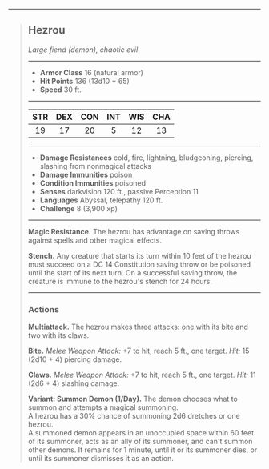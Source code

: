 ***
> ## Hezrou
> *Large fiend (demon), chaotic evil*
> 
> ***
> 
> - **Armor Class** 16 (natural armor)
> - **Hit Points** 136 (13d10 + 65)
> - **Speed** 30 ft.
> 
> ***
> 
> |STR|DEX|CON|INT|WIS|CHA|
> |:---:|:---:|:---:|:---:|:---:|:---:|
> |19|17|20|5|12|13|
> 
> ***
> 
> - **Damage Resistances** cold, fire, lightning, bludgeoning, piercing, slashing from nonmagical attacks
> - **Damage Immunities** poison
> - **Condition Immunities** poisoned
> - **Senses** darkvision 120 ft., passive Perception 11
> - **Languages** Abyssal, telepathy 120 ft.
> - **Challenge** 8 (3,900 xp)
> 
> ***
> 
> **Magic Resistance.** The hezrou has advantage on saving throws against spells and other magical effects.
> 
> **Stench.** Any creature that starts its turn within 10 feet of the hezrou must succeed on a DC 14 Constitution saving throw or be poisoned until the start of its next turn. On a successful saving throw, the creature is immune to the hezrou's stench for 24 hours.
> 
> ***
> 
> ### Actions
> **Multiattack.** The hezrou makes three attacks: one with its bite and two with its claws.
> 
> **Bite.** *Melee Weapon Attack:* +7 to hit, reach 5 ft., one target. *Hit:* 15 (2d10 + 4) piercing damage.
> 
> **Claws.** *Melee Weapon Attack:* +7 to hit, reach 5 ft., one target. *Hit:* 11 (2d6 + 4) slashing damage.
> 
> **Variant: Summon Demon (1/Day).** The demon chooses what to summon and attempts a magical summoning.  
> A hezrou has a 30% chance of summoning 2d6 dretches or one hezrou.  
> A summoned demon appears in an unoccupied space within 60 feet of its summoner, acts as an ally of its summoner, and can't summon other demons. It remains for 1 minute, until it or its summoner dies, or until its summoner dismisses it as an action.